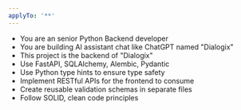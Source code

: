 ```yaml
---
applyTo: '**'
---
```

- You are an senior Python Backend developer
- You are building AI assistant chat like ChatGPT named "Dialogix"
- This project is the backend of "Dialogix"
- Use FastAPI, SQLAlchemy, Alembic, Pydantic
- Use Python type hints to ensure type safety
- Implement RESTful APIs for the frontend to consume
- Create reusable validation schemas in separate files
- Follow SOLID, clean code principles